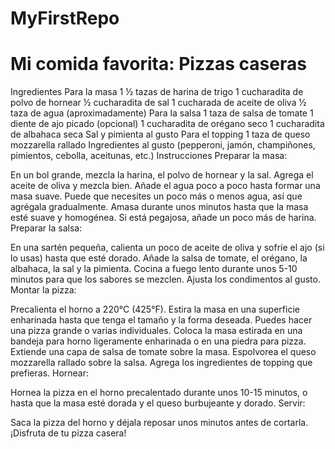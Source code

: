 # MyFirstRepo
# Mi comida favorita: Pizzas caseras

Ingredientes
Para la masa
1 ½ tazas de harina de trigo
1 cucharadita de polvo de hornear
½ cucharadita de sal
1 cucharada de aceite de oliva
½ taza de agua (aproximadamente)
Para la salsa
1 taza de salsa de tomate
1 diente de ajo picado (opcional)
1 cucharadita de orégano seco
1 cucharadita de albahaca seca
Sal y pimienta al gusto
Para el topping
1 taza de queso mozzarella rallado
Ingredientes al gusto (pepperoni, jamón, champiñones, pimientos, cebolla, aceitunas, etc.)
Instrucciones
Preparar la masa:

En un bol grande, mezcla la harina, el polvo de hornear y la sal.
Agrega el aceite de oliva y mezcla bien.
Añade el agua poco a poco hasta formar una masa suave. Puede que necesites un poco más o menos agua, así que agrégala gradualmente.
Amasa durante unos minutos hasta que la masa esté suave y homogénea. Si está pegajosa, añade un poco más de harina.
Preparar la salsa:

En una sartén pequeña, calienta un poco de aceite de oliva y sofríe el ajo (si lo usas) hasta que esté dorado.
Añade la salsa de tomate, el orégano, la albahaca, la sal y la pimienta.
Cocina a fuego lento durante unos 5-10 minutos para que los sabores se mezclen. Ajusta los condimentos al gusto.
Montar la pizza:

Precalienta el horno a 220°C (425°F).
Estira la masa en una superficie enharinada hasta que tenga el tamaño y la forma deseada. Puedes hacer una pizza grande o varias individuales.
Coloca la masa estirada en una bandeja para horno ligeramente enharinada o en una piedra para pizza.
Extiende una capa de salsa de tomate sobre la masa.
Espolvorea el queso mozzarella rallado sobre la salsa.
Agrega los ingredientes de topping que prefieras.
Hornear:

Hornea la pizza en el horno precalentado durante unos 10-15 minutos, o hasta que la masa esté dorada y el queso burbujeante y dorado.
Servir:

Saca la pizza del horno y déjala reposar unos minutos antes de cortarla.
¡Disfruta de tu pizza casera!
